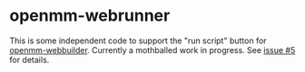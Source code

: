 openmm-webrunner
================

This is some independent code to support the "run script" button for [openmm-webbuilder](https://github.com/rmcgibbo/openmm-webbuilder). Currently a mothballed work in progress. See [issue #5](https://github.com/rmcgibbo/openmm-webbuilder/issues/5) for details.
